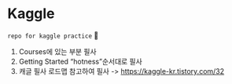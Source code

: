 # Kaggle

`repo for kaggle practice` 🤩

1. Courses에 있는 부분 필사 
2. Getting Started “hotness”순서대로 필사
3. 캐글 필사 로드맵 참고하여 필사 -> https://kaggle-kr.tistory.com/32
